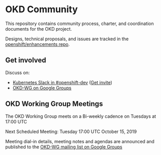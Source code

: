 OKD Community
=============

This repository contains community process, charter, and coordination documents for the OKD project.

Designs, technical proposals, and issues are tracked in the [openshift/enhancements repo](https://github.com/openshift/enhancements).

Get involved
------------

Discuss on:
* [Kubernetes Slack in #openshift-dev](https://kubernetes.slack.com) ([Get invite](https://slack.k8s.io))
* [OKD-WG on Google Groups](https://groups.google.com/forum/#!forum/okd-wg)

OKD Working Group Meetings
--------------------------

The OKD Working Group meets on a Bi-weekly cadence on Tuesdays at 17:00 UTC 

Next Scheduled Meeting:
  Tuesday 17:00 UTC October 15, 2019
  
  Meeting dial-in details, meeting notes and agendas are announced and published to the [OKD-WG mailing list on Google Groups](https://groups.google.com/forum/#!forum/okd-wg)
  
  
